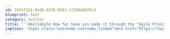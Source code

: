 ```yaml
---
id: 7d7ef231-9e28-42f8-8581-c7250dd478c3
blueprint: text
category: twitter
title: '''@kellabyte How far have you made it through the "Agile Principles.. in C#"? I just got it yesterday.'
caption: '<span class="username username_linked">@<a href="https://twitter.com/kellabyte" title="Kelly Sommers">kellabyte</a></span> How far have you made it through the "Agile Principles.. in C#"? I just got it yesterday.'
---
```


